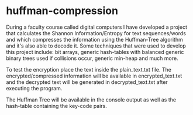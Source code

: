 # huffman-compression
During a faculty course called digital computers I have developed a project that calculates the Shannon Information/Entropy for text sequences/words and which compresses the information using the Huffman-Tree algorithm and it's also able to decode it. Some techniques that were used to develop this project include: bit arrays, generic hash-tables with balanced generic binary trees used if collisions occur, generic min-heap and much more. 

To test the encryption place the text inside the plain_text.txt file. The encrypted/compressed information will be available in encrypted_text.txt and the decrypted text will be generated in decrypted_text.txt after executing the program.

The Huffman Tree will be available in the console output as well as the hash-table containing the key-code pairs.
